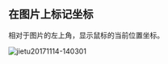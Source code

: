 ## 在图片上标记坐标

相对于图片的左上角，显示鼠标的当前位置坐标。

![jietu20171114-140301](https://user-images.githubusercontent.com/1744713/32765164-3526a3dc-c944-11e7-9cff-8f23e04609c5.jpg)
